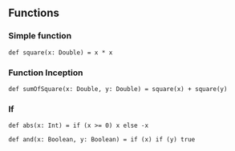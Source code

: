 ## Functions
### Simple function
``` 
def square(x: Double) = x * x
```
### Function Inception
``` 
def sumOfSquare(x: Double, y: Double) = square(x) + square(y)
```
### If
``` 
def abs(x: Int) = if (x >= 0) x else -x
```
``` 
def and(x: Boolean, y: Boolean) = if (x) if (y) true
```
<!--stackedit_data:
eyJoaXN0b3J5IjpbLTE0MjI0MzkyNTEsOTIxNTM3ODg0XX0=
-->